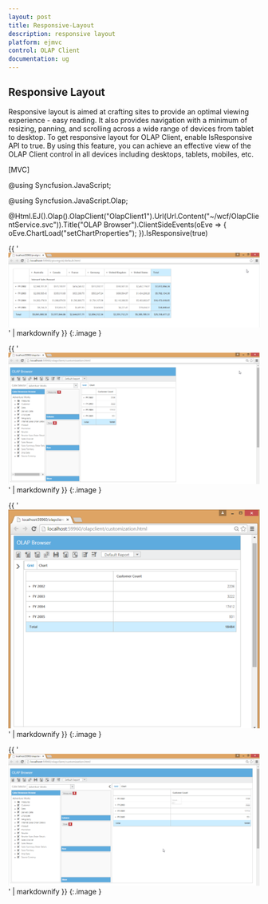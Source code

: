 ```yaml
---
layout: post
title: Responsive-Layout
description: responsive layout
platform: ejmvc
control: OLAP Client
documentation: ug
---
```


## Responsive Layout

Responsive layout is aimed at crafting sites to provide an optimal viewing experience - easy reading. It also provides navigation with a minimum of resizing, panning, and scrolling across a wide range of devices from tablet to desktop. To get responsive layout for OLAP Client, enable IsResponsive API to true. By using this feature, you can achieve an effective view of the OLAP Client control in all devices including desktops, tablets, mobiles, etc. 





[MVC]

@using Syncfusion.JavaScript;

@using Syncfusion.JavaScript.Olap;

@Html.EJ().Olap().OlapClient("OlapClient1").Url(Url.Content("~/wcf/OlapClientService.svc")).Title("OLAP Browser").ClientSideEvents(oEve => { oEve.ChartLoad("setChartProperties"); }).IsResponsive(true)

<script>

    function setChartProperties(args) {

        this.model.load = "loadTheme"

    }

</script>



{{ '![](Responsive-Layout_images/Responsive-Layout_img1.png)' | markdownify }}
{:.image }


{{ '![](Responsive-Layout_images/Responsive-Layout_img2.png)' | markdownify }}
{:.image }




{{ '![](Responsive-Layout_images/Responsive-Layout_img3.png)' | markdownify }}
{:.image }




{{ '![](Responsive-Layout_images/Responsive-Layout_img4.png)' | markdownify }}
{:.image }


